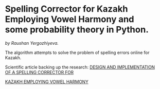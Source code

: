 <h1>Spelling Corrector for Kazakh Employing Vowel Harmony and some probability theory in Python. </h1>

<i>by Raushan Yergozhiyeva.</i>

The algorithm attempts to solve the problem of spelling errors online for Kazakh.

Scientific article backing up the research: <a href="https://drive.google.com/file/d/1dHndYpP1Q4VhNAStJfCMR23Pj8ABhW0l/view">DESIGN AND IMPLEMENTATION OF A SPELLING CORRECTOR FOR

KAZAKH EMPLOYING VOWEL HARMONY</a>
  
